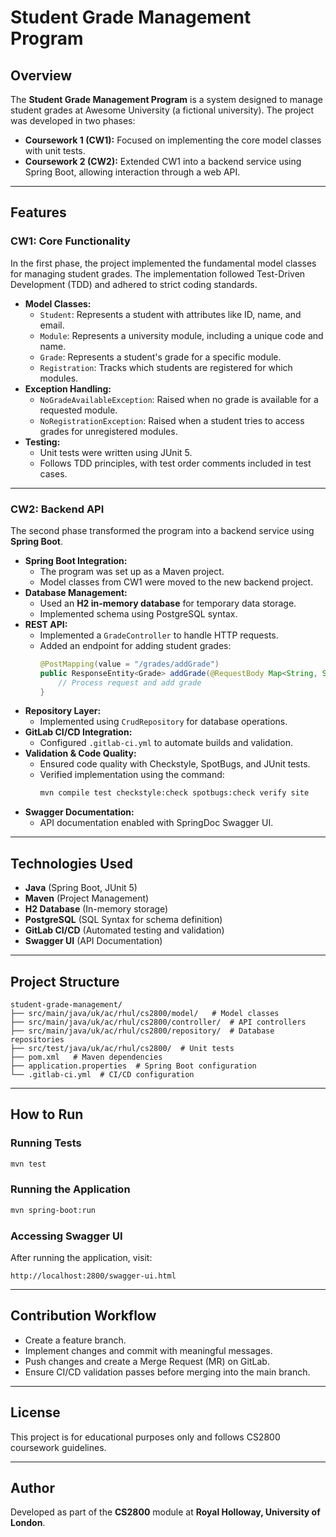 # Student Grade Management Program

## Overview
The **Student Grade Management Program** is a system designed to manage student grades at Awesome University (a fictional university). The project was developed in two phases:

- **Coursework 1 (CW1):** Focused on implementing the core model classes with unit tests.
- **Coursework 2 (CW2):** Extended CW1 into a backend service using Spring Boot, allowing interaction through a web API.

---

## Features
### CW1: Core Functionality
In the first phase, the project implemented the fundamental model classes for managing student grades. The implementation followed Test-Driven Development (TDD) and adhered to strict coding standards.

- **Model Classes:**
  - `Student`: Represents a student with attributes like ID, name, and email.
  - `Module`: Represents a university module, including a unique code and name.
  - `Grade`: Represents a student's grade for a specific module.
  - `Registration`: Tracks which students are registered for which modules.
- **Exception Handling:**
  - `NoGradeAvailableException`: Raised when no grade is available for a requested module.
  - `NoRegistrationException`: Raised when a student tries to access grades for unregistered modules.
- **Testing:**
  - Unit tests were written using JUnit 5.
  - Follows TDD principles, with test order comments included in test cases.

---

### CW2: Backend API
The second phase transformed the program into a backend service using **Spring Boot**.

- **Spring Boot Integration:**
  - The program was set up as a Maven project.
  - Model classes from CW1 were moved to the new backend project.
- **Database Management:**
  - Used an **H2 in-memory database** for temporary data storage.
  - Implemented schema using PostgreSQL syntax.
- **REST API:**
  - Implemented a `GradeController` to handle HTTP requests.
  - Added an endpoint for adding student grades:
    ```java
    @PostMapping(value = "/grades/addGrade")
    public ResponseEntity<Grade> addGrade(@RequestBody Map<String, String> params) {
        // Process request and add grade
    }
    ```
- **Repository Layer:**
  - Implemented using `CrudRepository` for database operations.
- **GitLab CI/CD Integration:**
  - Configured `.gitlab-ci.yml` to automate builds and validation.
- **Validation & Code Quality:**
  - Ensured code quality with Checkstyle, SpotBugs, and JUnit tests.
  - Verified implementation using the command:
    ```sh
    mvn compile test checkstyle:check spotbugs:check verify site
    ```
- **Swagger Documentation:**
  - API documentation enabled with SpringDoc Swagger UI.

---

## Technologies Used
- **Java** (Spring Boot, JUnit 5)
- **Maven** (Project Management)
- **H2 Database** (In-memory storage)
- **PostgreSQL** (SQL Syntax for schema definition)
- **GitLab CI/CD** (Automated testing and validation)
- **Swagger UI** (API Documentation)

---

## Project Structure
```
student-grade-management/
├── src/main/java/uk/ac/rhul/cs2800/model/   # Model classes
├── src/main/java/uk/ac/rhul/cs2800/controller/  # API controllers
├── src/main/java/uk/ac/rhul/cs2800/repository/  # Database repositories
├── src/test/java/uk/ac/rhul/cs2800/  # Unit tests
├── pom.xml   # Maven dependencies
├── application.properties  # Spring Boot configuration
└── .gitlab-ci.yml  # CI/CD configuration
```

---

## How to Run
### Running Tests
```sh
mvn test
```
### Running the Application
```sh
mvn spring-boot:run
```
### Accessing Swagger UI
After running the application, visit:
```
http://localhost:2800/swagger-ui.html
```

---

## Contribution Workflow
- Create a feature branch.
- Implement changes and commit with meaningful messages.
- Push changes and create a Merge Request (MR) on GitLab.
- Ensure CI/CD validation passes before merging into the main branch.

---

## License
This project is for educational purposes only and follows CS2800 coursework guidelines.

---

## Author
Developed as part of the **CS2800** module at **Royal Holloway, University of London**.

